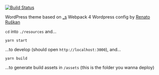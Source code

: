 [![Build Status](https://travis-ci.org/Automattic/_s.svg?branch=master)](https://travis-ci.org/Automattic/_s)

WordPress theme based on [_s](https://underscores.me/)
Webpack 4 Wordpress config by [Renato Ruškan](https://medium.com/q-software/webpack-4-wordpress-9cada8f2647)

`cd` into `./resources` and...
```
yarn start
```
...to develop (should open `http://localhost:3000`), and...
```
yarn build
```
...to generate build assets in `/assets` (this is the folder you wanna deploy)

